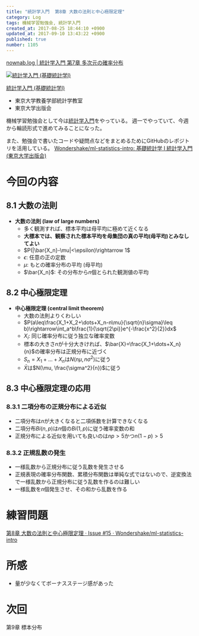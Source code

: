 ```yaml
---
title: "統計学入門  第8章 大数の法則と中心極限定理"
category: Log
tags: 機械学習勉強会, 統計学入門
created_at: 2017-08-25 18:44:10 +0900
updated_at: 2017-09-10 13:43:22 +0900
published: true
number: 1105
---
```


[nownab.log | 統計学入門 第7章 多次元の確率分布](https://blog.nownabe.com/2017/08/25/1097.html)

<div class="asin">
<div class="asin-image"><a href="https://www.amazon.co.jp/exec/obidos/ASIN/4130420658/nownabe0c-22/" rel="nofollow noopener" target="_blank"><img src="http://images-jp.amazon.com/images/P/4130420658.09._SL160_.jpg" alt="統計学入門 (基礎統計学Ⅰ)" title="統計学入門 (基礎統計学Ⅰ)"></a></div>
<div class="asin-detail">
<p><a href="https://www.amazon.co.jp/exec/obidos/ASIN/4130420658/nownabe0c-22/" rel="nofollow noopener" target="_blank">統計学入門 (基礎統計学Ⅰ)</a></p>
<ul>
<li>東京大学教養学部統計学教室</li>
<li>東京大学出版会</li>
</ul>
</div>

<p></p>
</div>

機械学習勉強会として今は[統計学入門](https://www.amazon.co.jp/exec/obidos/ASIN/4130420658/nownabe0c-22/)をやっている。
週一でやっていて、今週から輪読形式で進めてみることになった。

また、勉強会で書いたコードや疑問点などをまとめるためにGitHubのレポジトリを活用している。
[Wondershake/ml-statistics-intro: 基礎統計学 I 統計学入門 (東京大学出版会)](https://github.com/Wondershake/ml-statistics-intro)

# 今回の内容
## 8.1 大数の法則
* **大数の法則 (law of large numbers)**
    * 多く観測すれば、標本平均は母平均に極めて近くなる
    * **大標本では、観察された標本平均を母集団の真の平均(母平均)とみなしてよい**
    * $P(|\bar{X_n}-\mu|<\epsilon)\rightarrow 1$
    * $\epsilon$: 任意の正の定数
    * $\mu$: もとの確率分布の平均 (母平均)
    * $\bar{X_n}$: その分布から$n$個とられた観測値の平均

## 8.2 中心極限定理
* **中心極限定理 (central limit theorem)**
    * 大数の法則よりくわしい
    * $P(a\leq\frac{X_1+X_2+\dots+X_n-n\mu}{\sqrt{n}\sigma}\leq b)\rightarrow\int_a^b\frac{1}{\sqrt{2\pi}}e^{-\frac{x^2}{2}}dx$
    * $X_i$: 同じ確率分布に従う独立な確率変数
    * 標本の大きさ$n$が十分大きければ、$\bar{X}=\frac{X_1+\dots+X_n}{n}$の確率分布は正規分布に近づく
    * $S_n=X_1+\dots+X_n$は$N(n\mu, n\sigma^2)$に従う
    * $\bar{X}$は$N(\mu, \frac{\sigma^2}{n})$に従う

## 8.3 中心極限定理の応用
### 8.3.1 二項分布の正規分布による近似
* 二項分布は$n$が大きくなると二項係数を計算できなくなる
* 二項分布$Bi(n,p)$は$n$個の$Bi(1,p)$に従う確率変数の和
* 正規分布による近似を用いても良いのは$np>5$かつ$n(1-p)>5$

### 8.3.2 正規乱数の発生
* 一様乱数から正規分布に従う乱数を発生させる
* 正規表現の確率分布関数、累積分布関数は単純な式ではないので、逆変換法で一様乱数から正規分布に従う乱数を作るのは難しい
* 一様乱数を$n$個発生させ、その和から乱数を作る

# 練習問題
[第8章 大数の法則と中心極限定理 · Issue #15 · Wondershake/ml-statistics-intro](https://github.com/Wondershake/ml-statistics-intro/issues/15)


# 所感
* 量が少なくてボーナスステージ感があった

# 次回
第9章 標本分布

```math
```
